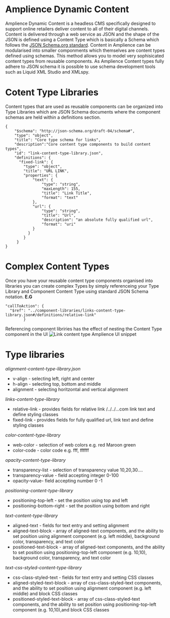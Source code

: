 # Amplience Dynamic Content
Amplience Dynamic Content is a headless CMS specifically designed to support online retailers deliver content to all of their digital channels.  Content is delivered through a web service as JSON and the shape of the JSON is defined using a Content Type which is basically a Schema which follows the [JSON Schema.org standard](http://json-schema.org/).  Content in Amplience can be modularised into smaller componments which themselves are content types defined using schemas.  This method allows you to model very sophisicated content types from reusable components.  As Amplience Content types fully adhere to JSON schema it is possible to use schema development tools such as Liquid XML Studio and XMLspy.

# Cotent Type Libraries

Content types that are used as reusable components can be organized into Type Libraries which are JSON Schema documents where the component schemas are held within a definitions section.

```
{
    "$schema": "http://json-schema.org/draft-04/schema#",
    "type": "object",
    "title": "Core type schema for links",
    "description":"Core content type components to build content types",
    "id": "link-content-type-library.json",
    "definitions": {
      "fixed-link": {
        "type": "object",
        "title": "URL LINK",
        "properties": {
            "text": {
                "type": "string",
                "maxLength": 155,
                "title": "Link Title",
                "format": "text"
            },
            "url": {
                "type": "string",
                "title": "Url",
                "description": "an absolute fully qualified url",
                "format": "uri"
            }
          }
        }    
     }
}
```
# Complex Content Types
Once you have your reusable content type components organised into libraries you can create complex Types by simply referenceing your Type Library and Component Content Type using standard JSON Schema notation.
**E.G**
```
"callToAction": {
  "$ref": "../component-libraries/links-content-type-library.json#/definitions/relative-link"
        }
```
Referencing component libriries has the effect of nesting the Content Type component in the UI
![Link content type Amplience UI snippet](http://i1.adis.ws/i/jwdemo/link-content-type-UI-snip)

# Type libraries
*alignment-content-type-library.json* 

- v-align - selecting left, right and center   
- h-align - selecting top, bottom and middle
- alignment - selecting horitzontal and vertical alignment

*links-content-type-library*

- relative-link - provides fields for relative link /../../...com link text and define styling classes
- fixed-link - provides fields for fully qualified url, link text and define styling classes

*color-content-type-library*

- web-color - selection of web colors e.g. red Maroon green
- color-code - color code e.g. fff, ffffff

*opacity-content-type-library*

- transparency-list - selection of transparency value 10,20,30....
- transparency-value - field accepting integer 0-100
- opacity-value- field accepting number 0 -1

*positioning-content-type-library*

- positioning-top-left - set the position using top and left
- positioning-bottom-right - set the position using bottom and right

*text-content-type-library*

- aligned-text - fields for text entry and setting alignment
- aligned-text-block - array of aligned-text components, and the ability to set position using alignment component (e.g. left middle), background color, transparency, and text color
- positioned-text-block - array of aligned-text components, and the ability to set position using  positioning-top-left component (e.g. 10,10), background color, transparency, and text color

*text-css-styled-content-type-library*

- css-class-styled-text - fields for text entry and setting CSS classes
- aligned-styled-text-block - array of css-class-styled-text components, and the ability to set position using alignment component (e.g. left middle) and block CSS classes
- positioned-styled-text-block - array of css-class-styled-text components, and the ability to set position using  positioning-top-left component (e.g. 10,10),and block CSS classes

